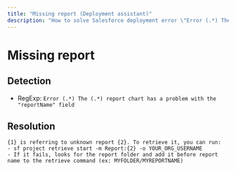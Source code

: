 ```yaml
---
title: "Missing report (Deployment assistant)"
description: "How to solve Salesforce deployment error \"Error (.*) The (.*) report chart has a problem with the \"reportName\" field\""
---
```

<!-- markdownlint-disable MD013 -->
# Missing report

## Detection

- RegExp: `Error (.*) The (.*) report chart has a problem with the "reportName" field`

## Resolution

```shell
{1} is referring to unknown report {2}. To retrieve it, you can run:
- sf project retrieve start -m Report:{2} -o YOUR_ORG_USERNAME
- If it fails, looks for the report folder and add it before report name to the retrieve command (ex: MYFOLDER/MYREPORTNAME)

```
